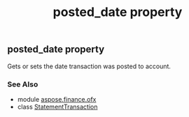 ﻿---
title: posted_date property
second_title: Aspose.Finance for Python via .NET API References
description: 
type: docs
weight: 180
url: /python-net/aspose.finance.ofx/statementtransaction/posted_date/
is_root: false
---

## posted_date property


Gets or sets the date transaction was posted to account.

### See Also
* module [aspose.finance.ofx](../../)
* class [StatementTransaction](/finance/python-net/aspose.finance.ofx/statementtransaction)
